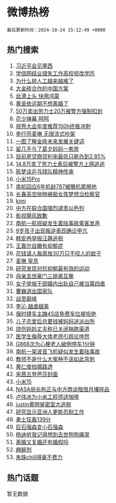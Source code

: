 # 微博热榜

`最后更新时间：2024-10-24 15:12:49 +0800`

## 热门搜索

1. [习近平会见塞西](https://m.weibo.cn/search?containerid=100103type%3D1%26t%3D10%26q%3D%23%E4%B9%A0%E8%BF%91%E5%B9%B3%E4%BC%9A%E8%A7%81%E5%A1%9E%E8%A5%BF%23&stream_entry_id=51&isnewpage=1&extparam=seat%3D1%26cate%3D10103%26pos%3D0%26filter_type%3Drealtimehot%26stream_entry_id%3D51%26c_type%3D51%26q%3D%2523%25E4%25B9%25A0%25E8%25BF%2591%25E5%25B9%25B3%25E4%25BC%259A%25E8%25A7%2581%25E5%25A1%259E%25E8%25A5%25BF%2523%26dgr%3D0%26display_time%3D1729753968%26pre_seqid%3D172975396828004011060148)
1. [学信网结业错失工作高校拒改学历](https://m.weibo.cn/search?containerid=100103type%3D1%26t%3D10%26q%3D%23%E5%AD%A6%E4%BF%A1%E7%BD%91%E7%BB%93%E4%B8%9A%E9%94%99%E5%A4%B1%E5%B7%A5%E4%BD%9C%E9%AB%98%E6%A0%A1%E6%8B%92%E6%94%B9%E5%AD%A6%E5%8E%86%23&stream_entry_id=31&isnewpage=1&extparam=seat%3D1%26cate%3D5001%26lcate%3D5001%26band_rank%3D1%26q%3D%2523%25E5%25AD%25A6%25E4%25BF%25A1%25E7%25BD%2591%25E7%25BB%2593%25E4%25B8%259A%25E9%2594%2599%25E5%25A4%25B1%25E5%25B7%25A5%25E4%25BD%259C%25E9%25AB%2598%25E6%25A0%25A1%25E6%258B%2592%25E6%2594%25B9%25E5%25AD%25A6%25E5%258E%2586%2523%26dgr%3D0%26pos%3D0%26filter_type%3Drealtimehot%26stream_entry_id%3D31%26c_type%3D31%26flag%3D1%26realpos%3D1%26display_time%3D1729753968%26pre_seqid%3D172975396828004011060148)
1. [为什么转人工越来越难了](https://m.weibo.cn/search?containerid=100103type%3D1%26t%3D10%26q%3D%23%E4%B8%BA%E4%BB%80%E4%B9%88%E8%BD%AC%E4%BA%BA%E5%B7%A5%E8%B6%8A%E6%9D%A5%E8%B6%8A%E9%9A%BE%E4%BA%86%23&stream_entry_id=31&isnewpage=1&extparam=seat%3D1%26cate%3D5001%26lcate%3D5001%26band_rank%3D2%26q%3D%2523%25E4%25B8%25BA%25E4%25BB%2580%25E4%25B9%2588%25E8%25BD%25AC%25E4%25BA%25BA%25E5%25B7%25A5%25E8%25B6%258A%25E6%259D%25A5%25E8%25B6%258A%25E9%259A%25BE%25E4%25BA%2586%2523%26dgr%3D0%26pos%3D1%26filter_type%3Drealtimehot%26stream_entry_id%3D31%26c_type%3D31%26flag%3D1%26realpos%3D2%26display_time%3D1729753968%26pre_seqid%3D172975396828004011060148)
1. [大金砖合作的中国方案](https://m.weibo.cn/search?containerid=100103type%3D1%26t%3D10%26q%3D%23%E5%A4%A7%E9%87%91%E7%A0%96%E5%90%88%E4%BD%9C%E7%9A%84%E4%B8%AD%E5%9B%BD%E6%96%B9%E6%A1%88%23&stream_entry_id=31&isnewpage=1&extparam=seat%3D1%26cate%3D5001%26lcate%3D5001%26band_rank%3D3%26q%3D%2523%25E5%25A4%25A7%25E9%2587%2591%25E7%25A0%2596%25E5%2590%2588%25E4%25BD%259C%25E7%259A%2584%25E4%25B8%25AD%25E5%259B%25BD%25E6%2596%25B9%25E6%25A1%2588%2523%26dgr%3D0%26pos%3D2%26filter_type%3Drealtimehot%26stream_entry_id%3D31%26c_type%3D31%26flag%3D0%26realpos%3D3%26display_time%3D1729753968%26pre_seqid%3D172975396828004011060148)
1. [丝滑上头 快用鸿蒙](https://m.weibo.cn/search?containerid=100103type%3D1%26t%3D10%26q%3D%23%E4%B8%9D%E6%BB%91%E4%B8%8A%E5%A4%B4+%E5%BF%AB%E7%94%A8%E9%B8%BF%E8%92%99%23&stream_entry_id=31&isnewpage=1&extparam=seat%3D1%26cate%3D5001%26lcate%3D5001%26topic_ad%3D1%26stream_entry_id%3D31%26q%3D%2523%25E4%25B8%259D%25E6%25BB%2591%25E4%25B8%258A%25E5%25A4%25B4%2520%25E5%25BF%25AB%25E7%2594%25A8%25E9%25B8%25BF%25E8%2592%2599%2523%26dgr%3D0%26adid%3D260267%26filter_type%3Drealtimehot%26band_rank%3D4%26c_type%3D31%26pos%3D3%26is_ad_pos%3D1%26display_time%3D1729753968%26pre_seqid%3D172975396828004011060148)
1. [黄圣依这期不想离婚了](https://m.weibo.cn/search?containerid=100103type%3D1%26t%3D10%26q%3D%23%E9%BB%84%E5%9C%A3%E4%BE%9D%E8%BF%99%E6%9C%9F%E4%B8%8D%E6%83%B3%E7%A6%BB%E5%A9%9A%E4%BA%86%23&stream_entry_id=31&isnewpage=1&extparam=seat%3D1%26cate%3D5001%26lcate%3D5001%26band_rank%3D4%26q%3D%2523%25E9%25BB%2584%25E5%259C%25A3%25E4%25BE%259D%25E8%25BF%2599%25E6%259C%259F%25E4%25B8%258D%25E6%2583%25B3%25E7%25A6%25BB%25E5%25A9%259A%25E4%25BA%2586%2523%26dgr%3D0%26pos%3D4%26filter_type%3Drealtimehot%26stream_entry_id%3D31%26c_type%3D31%26flag%3D2%26realpos%3D4%26display_time%3D1729753968%26pre_seqid%3D172975396828004011060148)
1. [50万卖出劳力士20万被警方强制扣划](https://m.weibo.cn/search?containerid=100103type%3D1%26t%3D10%26q%3D%2350%E4%B8%87%E5%8D%96%E5%87%BA%E5%8A%B3%E5%8A%9B%E5%A3%AB20%E4%B8%87%E8%A2%AB%E8%AD%A6%E6%96%B9%E5%BC%BA%E5%88%B6%E6%89%A3%E5%88%92%23&stream_entry_id=31&isnewpage=1&extparam=seat%3D1%26cate%3D5001%26lcate%3D5001%26band_rank%3D5%26q%3D%252350%25E4%25B8%2587%25E5%258D%2596%25E5%2587%25BA%25E5%258A%25B3%25E5%258A%259B%25E5%25A3%25AB20%25E4%25B8%2587%25E8%25A2%25AB%25E8%25AD%25A6%25E6%2596%25B9%25E5%25BC%25BA%25E5%2588%25B6%25E6%2589%25A3%25E5%2588%2592%2523%26dgr%3D0%26pos%3D5%26filter_type%3Drealtimehot%26stream_entry_id%3D31%26c_type%3D31%26flag%3D1%26realpos%3D5%26display_time%3D1729753968%26pre_seqid%3D172975396828004011060148)
1. [花少弹幕 呵呵](https://m.weibo.cn/search?containerid=100103type%3D1%26t%3D10%26q%3D%E8%8A%B1%E5%B0%91%E5%BC%B9%E5%B9%95+%E5%91%B5%E5%91%B5&stream_entry_id=31&isnewpage=1&extparam=seat%3D1%26cate%3D5001%26lcate%3D5001%26band_rank%3D6%26q%3D%25E8%258A%25B1%25E5%25B0%2591%25E5%25BC%25B9%25E5%25B9%2595%2520%25E5%2591%25B5%25E5%2591%25B5%26dgr%3D0%26pos%3D6%26filter_type%3Drealtimehot%26stream_entry_id%3D31%26c_type%3D31%26flag%3D0%26realpos%3D6%26display_time%3D1729753968%26pre_seqid%3D172975396828004011060148)
1. [视界大会年度推荐150h终极冲刺](https://m.weibo.cn/search?containerid=100103type%3D1%26t%3D10%26q%3D%23%E8%A7%86%E7%95%8C%E5%A4%A7%E4%BC%9A%E5%B9%B4%E5%BA%A6%E6%8E%A8%E8%8D%90150h%E7%BB%88%E6%9E%81%E5%86%B2%E5%88%BA%23&stream_entry_id=31&isnewpage=1&extparam=seat%3D1%26cate%3D5001%26lcate%3D5001%26stream_entry_id%3D31%26q%3D%2523%25E8%25A7%2586%25E7%2595%258C%25E5%25A4%25A7%25E4%25BC%259A%25E5%25B9%25B4%25E5%25BA%25A6%25E6%258E%25A8%25E8%258D%2590150h%25E7%25BB%2588%25E6%259E%2581%25E5%2586%25B2%25E5%2588%25BA%2523%26dgr%3D0%26adid%3D260308%26filter_type%3Drealtimehot%26band_rank%3D7%26c_type%3D31%26pos%3D7%26is_ad_pos%3D1%26display_time%3D1729753968%26pre_seqid%3D172975396828004011060148)
1. [李行亮麦琳 无限流式吵架](https://m.weibo.cn/search?containerid=100103type%3D1%26t%3D10%26q%3D%E6%9D%8E%E8%A1%8C%E4%BA%AE%E9%BA%A6%E7%90%B3+%E6%97%A0%E9%99%90%E6%B5%81%E5%BC%8F%E5%90%B5%E6%9E%B6&stream_entry_id=31&isnewpage=1&extparam=seat%3D1%26cate%3D5001%26lcate%3D5001%26band_rank%3D7%26q%3D%25E6%259D%258E%25E8%25A1%258C%25E4%25BA%25AE%25E9%25BA%25A6%25E7%2590%25B3%2520%25E6%2597%25A0%25E9%2599%2590%25E6%25B5%2581%25E5%25BC%258F%25E5%2590%25B5%25E6%259E%25B6%26dgr%3D0%26pos%3D8%26filter_type%3Drealtimehot%26stream_entry_id%3D31%26c_type%3D31%26flag%3D1%26realpos%3D7%26display_time%3D1729753968%26pre_seqid%3D172975396828004011060148)
1. [一图了解金砖未来发展关键词](https://m.weibo.cn/search?containerid=100103type%3D1%26t%3D10%26q%3D%23%E4%B8%80%E5%9B%BE%E4%BA%86%E8%A7%A3%E9%87%91%E7%A0%96%E6%9C%AA%E6%9D%A5%E5%8F%91%E5%B1%95%E5%85%B3%E9%94%AE%E8%AF%8D%23&stream_entry_id=31&isnewpage=1&extparam=seat%3D1%26cate%3D5001%26lcate%3D5001%26band_rank%3D8%26q%3D%2523%25E4%25B8%2580%25E5%259B%25BE%25E4%25BA%2586%25E8%25A7%25A3%25E9%2587%2591%25E7%25A0%2596%25E6%259C%25AA%25E6%259D%25A5%25E5%258F%2591%25E5%25B1%2595%25E5%2585%25B3%25E9%2594%25AE%25E8%25AF%258D%2523%26dgr%3D0%26pos%3D9%26filter_type%3Drealtimehot%26stream_entry_id%3D31%26c_type%3D31%26flag%3D0%26realpos%3D8%26display_time%3D1729753968%26pre_seqid%3D172975396828004011060148)
1. [留几手亏了葛夕妈妈一套房](https://m.weibo.cn/search?containerid=100103type%3D1%26t%3D10%26q%3D%E7%95%99%E5%87%A0%E6%89%8B%E4%BA%8F%E4%BA%86%E8%91%9B%E5%A4%95%E5%A6%88%E5%A6%88%E4%B8%80%E5%A5%97%E6%88%BF&stream_entry_id=31&isnewpage=1&extparam=seat%3D1%26cate%3D5001%26lcate%3D5001%26band_rank%3D9%26q%3D%25E7%2595%2599%25E5%2587%25A0%25E6%2589%258B%25E4%25BA%258F%25E4%25BA%2586%25E8%2591%259B%25E5%25A4%2595%25E5%25A6%2588%25E5%25A6%2588%25E4%25B8%2580%25E5%25A5%2597%25E6%2588%25BF%26dgr%3D0%26pos%3D10%26filter_type%3Drealtimehot%26stream_entry_id%3D31%26c_type%3D31%26flag%3D1%26realpos%3D9%26display_time%3D1729753968%26pre_seqid%3D172975396828004011060148)
1. [目前房贷商贷利率最低只能办到2.85%](https://m.weibo.cn/search?containerid=100103type%3D1%26t%3D10%26q%3D%23%E7%9B%AE%E5%89%8D%E6%88%BF%E8%B4%B7%E5%95%86%E8%B4%B7%E5%88%A9%E7%8E%87%E6%9C%80%E4%BD%8E%E5%8F%AA%E8%83%BD%E5%8A%9E%E5%88%B02.85%25%23&stream_entry_id=31&isnewpage=1&extparam=seat%3D1%26cate%3D5001%26lcate%3D5001%26band_rank%3D10%26q%3D%2523%25E7%259B%25AE%25E5%2589%258D%25E6%2588%25BF%25E8%25B4%25B7%25E5%2595%2586%25E8%25B4%25B7%25E5%2588%25A9%25E7%258E%2587%25E6%259C%2580%25E4%25BD%258E%25E5%258F%25AA%25E8%2583%25BD%25E5%258A%259E%25E5%2588%25B02.85%2525%2523%26dgr%3D0%26pos%3D11%26filter_type%3Drealtimehot%26stream_entry_id%3D31%26c_type%3D31%26flag%3D1%26realpos%3D10%26display_time%3D1729753968%26pre_seqid%3D172975396828004011060148)
1. [14.8万卖了劳力士表后被警方上网追逃](https://m.weibo.cn/search?containerid=100103type%3D1%26t%3D10%26q%3D%2314.8%E4%B8%87%E5%8D%96%E4%BA%86%E5%8A%B3%E5%8A%9B%E5%A3%AB%E8%A1%A8%E5%90%8E%E8%A2%AB%E8%AD%A6%E6%96%B9%E4%B8%8A%E7%BD%91%E8%BF%BD%E9%80%83%23&stream_entry_id=31&isnewpage=1&extparam=seat%3D1%26cate%3D5001%26lcate%3D5001%26band_rank%3D11%26q%3D%252314.8%25E4%25B8%2587%25E5%258D%2596%25E4%25BA%2586%25E5%258A%25B3%25E5%258A%259B%25E5%25A3%25AB%25E8%25A1%25A8%25E5%2590%258E%25E8%25A2%25AB%25E8%25AD%25A6%25E6%2596%25B9%25E4%25B8%258A%25E7%25BD%2591%25E8%25BF%25BD%25E9%2580%2583%2523%26dgr%3D0%26pos%3D12%26filter_type%3Drealtimehot%26stream_entry_id%3D31%26c_type%3D31%26flag%3D1%26realpos%3D11%26display_time%3D1729753968%26pre_seqid%3D172975396828004011060148)
1. [陈梦谈乒乓球队精神传承](https://m.weibo.cn/search?containerid=100103type%3D1%26t%3D10%26q%3D%23%E9%99%88%E6%A2%A6%E8%B0%88%E4%B9%92%E4%B9%93%E7%90%83%E9%98%9F%E7%B2%BE%E7%A5%9E%E4%BC%A0%E6%89%BF%23&stream_entry_id=31&isnewpage=1&extparam=seat%3D1%26cate%3D5001%26lcate%3D5001%26band_rank%3D12%26q%3D%2523%25E9%2599%2588%25E6%25A2%25A6%25E8%25B0%2588%25E4%25B9%2592%25E4%25B9%2593%25E7%2590%2583%25E9%2598%259F%25E7%25B2%25BE%25E7%25A5%259E%25E4%25BC%25A0%25E6%2589%25BF%2523%26dgr%3D0%26pos%3D13%26stream_entry_id%3D31%26flag%3D0%26adid%3D260344%26c_type%3D31%26filter_type%3Drealtimehot%26realpos%3D12%26display_time%3D1729753968%26pre_seqid%3D172975396828004011060148)
1. [小米15Pro](https://m.weibo.cn/search?containerid=100103type%3D1%26t%3D10%26q%3D%23%E5%B0%8F%E7%B1%B315Pro%23&stream_entry_id=31&isnewpage=1&extparam=seat%3D1%26cate%3D5001%26lcate%3D5001%26band_rank%3D13%26q%3D%2523%25E5%25B0%258F%25E7%25B1%25B315Pro%2523%26dgr%3D0%26pos%3D14%26filter_type%3Drealtimehot%26stream_entry_id%3D31%26c_type%3D31%26flag%3D1%26realpos%3D13%26display_time%3D1729753968%26pre_seqid%3D172975396828004011060148)
1. [南航回应6年机龄787被曝机尾擦地](https://m.weibo.cn/search?containerid=100103type%3D1%26t%3D10%26q%3D%23%E5%8D%97%E8%88%AA%E5%9B%9E%E5%BA%946%E5%B9%B4%E6%9C%BA%E9%BE%84787%E8%A2%AB%E6%9B%9D%E6%9C%BA%E5%B0%BE%E6%93%A6%E5%9C%B0%23&stream_entry_id=31&isnewpage=1&extparam=seat%3D1%26cate%3D5001%26lcate%3D5001%26band_rank%3D14%26q%3D%2523%25E5%258D%2597%25E8%2588%25AA%25E5%259B%259E%25E5%25BA%25946%25E5%25B9%25B4%25E6%259C%25BA%25E9%25BE%2584787%25E8%25A2%25AB%25E6%259B%259D%25E6%259C%25BA%25E5%25B0%25BE%25E6%2593%25A6%25E5%259C%25B0%2523%26dgr%3D0%26pos%3D15%26filter_type%3Drealtimehot%26stream_entry_id%3D31%26c_type%3D31%26flag%3D1%26realpos%3D14%26display_time%3D1729753968%26pre_seqid%3D172975396828004011060148)
1. [长春高空抛物被砸女孩梦想当检察官](https://m.weibo.cn/search?containerid=100103type%3D1%26t%3D10%26q%3D%23%E9%95%BF%E6%98%A5%E9%AB%98%E7%A9%BA%E6%8A%9B%E7%89%A9%E8%A2%AB%E7%A0%B8%E5%A5%B3%E5%AD%A9%E6%A2%A6%E6%83%B3%E5%BD%93%E6%A3%80%E5%AF%9F%E5%AE%98%23&stream_entry_id=31&isnewpage=1&extparam=seat%3D1%26cate%3D5001%26lcate%3D5001%26band_rank%3D15%26q%3D%2523%25E9%2595%25BF%25E6%2598%25A5%25E9%25AB%2598%25E7%25A9%25BA%25E6%258A%259B%25E7%2589%25A9%25E8%25A2%25AB%25E7%25A0%25B8%25E5%25A5%25B3%25E5%25AD%25A9%25E6%25A2%25A6%25E6%2583%25B3%25E5%25BD%2593%25E6%25A3%2580%25E5%25AF%259F%25E5%25AE%2598%2523%26dgr%3D0%26pos%3D16%26filter_type%3Drealtimehot%26stream_entry_id%3D31%26c_type%3D31%26flag%3D1%26realpos%3D15%26display_time%3D1729753968%26pre_seqid%3D172975396828004011060148)
1. [kimi](https://m.weibo.cn/search?containerid=100103type%3D1%26t%3D10%26q%3Dkimi&stream_entry_id=31&isnewpage=1&extparam=seat%3D1%26cate%3D5001%26lcate%3D5001%26band_rank%3D16%26q%3Dkimi%26dgr%3D0%26pos%3D17%26filter_type%3Drealtimehot%26stream_entry_id%3D31%26c_type%3D31%26flag%3D1%26realpos%3D16%26display_time%3D1729753968%26pre_seqid%3D172975396828004011060148)
1. [中方在联合国强烈谴责以色列](https://m.weibo.cn/search?containerid=100103type%3D1%26t%3D10%26q%3D%23%E4%B8%AD%E6%96%B9%E5%9C%A8%E8%81%94%E5%90%88%E5%9B%BD%E5%BC%BA%E7%83%88%E8%B0%B4%E8%B4%A3%E4%BB%A5%E8%89%B2%E5%88%97%23&stream_entry_id=31&isnewpage=1&extparam=seat%3D1%26cate%3D5001%26lcate%3D5001%26band_rank%3D17%26q%3D%2523%25E4%25B8%25AD%25E6%2596%25B9%25E5%259C%25A8%25E8%2581%2594%25E5%2590%2588%25E5%259B%25BD%25E5%25BC%25BA%25E7%2583%2588%25E8%25B0%25B4%25E8%25B4%25A3%25E4%25BB%25A5%25E8%2589%25B2%25E5%2588%2597%2523%26dgr%3D0%26pos%3D18%26filter_type%3Drealtimehot%26stream_entry_id%3D31%26c_type%3D31%26flag%3D0%26realpos%3D17%26display_time%3D1729753968%26pre_seqid%3D172975396828004011060148)
1. [影视飓风致歉](https://m.weibo.cn/search?containerid=100103type%3D1%26t%3D10%26q%3D%23%E5%BD%B1%E8%A7%86%E9%A3%93%E9%A3%8E%E8%87%B4%E6%AD%89%23&stream_entry_id=31&isnewpage=1&extparam=seat%3D1%26cate%3D5001%26lcate%3D5001%26band_rank%3D18%26q%3D%2523%25E5%25BD%25B1%25E8%25A7%2586%25E9%25A3%2593%25E9%25A3%258E%25E8%2587%25B4%25E6%25AD%2589%2523%26dgr%3D0%26pos%3D19%26filter_type%3Drealtimehot%26stream_entry_id%3D31%26c_type%3D31%26flag%3D1%26realpos%3D18%26display_time%3D1729753968%26pre_seqid%3D172975396828004011060148)
1. [南航一航班疑发生着陆事故乘客发声](https://m.weibo.cn/search?containerid=100103type%3D1%26t%3D10%26q%3D%23%E5%8D%97%E8%88%AA%E4%B8%80%E8%88%AA%E7%8F%AD%E7%96%91%E5%8F%91%E7%94%9F%E7%9D%80%E9%99%86%E4%BA%8B%E6%95%85%E4%B9%98%E5%AE%A2%E5%8F%91%E5%A3%B0%23&stream_entry_id=31&isnewpage=1&extparam=seat%3D1%26cate%3D5001%26lcate%3D5001%26band_rank%3D19%26q%3D%2523%25E5%258D%2597%25E8%2588%25AA%25E4%25B8%2580%25E8%2588%25AA%25E7%258F%25AD%25E7%2596%2591%25E5%258F%2591%25E7%2594%259F%25E7%259D%2580%25E9%2599%2586%25E4%25BA%258B%25E6%2595%2585%25E4%25B9%2598%25E5%25AE%25A2%25E5%258F%2591%25E5%25A3%25B0%2523%26dgr%3D0%26pos%3D20%26filter_type%3Drealtimehot%26stream_entry_id%3D31%26c_type%3D31%26flag%3D0%26realpos%3D19%26display_time%3D1729753968%26pre_seqid%3D172975396828004011060148)
1. [9岁孩子出现叛逆表现确诊甲亢](https://m.weibo.cn/search?containerid=100103type%3D1%26t%3D10%26q%3D%239%E5%B2%81%E5%AD%A9%E5%AD%90%E5%87%BA%E7%8E%B0%E5%8F%9B%E9%80%86%E8%A1%A8%E7%8E%B0%E7%A1%AE%E8%AF%8A%E7%94%B2%E4%BA%A2%23&stream_entry_id=31&isnewpage=1&extparam=seat%3D1%26cate%3D5001%26lcate%3D5001%26band_rank%3D20%26q%3D%25239%25E5%25B2%2581%25E5%25AD%25A9%25E5%25AD%2590%25E5%2587%25BA%25E7%258E%25B0%25E5%258F%259B%25E9%2580%2586%25E8%25A1%25A8%25E7%258E%25B0%25E7%25A1%25AE%25E8%25AF%258A%25E7%2594%25B2%25E4%25BA%25A2%2523%26dgr%3D0%26pos%3D21%26filter_type%3Drealtimehot%26stream_entry_id%3D31%26c_type%3D31%26flag%3D1%26realpos%3D20%26display_time%3D1729753968%26pre_seqid%3D172975396828004011060148)
1. [韩安冉举报汪静逃税](https://m.weibo.cn/search?containerid=100103type%3D1%26t%3D10%26q%3D%23%E9%9F%A9%E5%AE%89%E5%86%89%E4%B8%BE%E6%8A%A5%E6%B1%AA%E9%9D%99%E9%80%83%E7%A8%8E%23&stream_entry_id=31&isnewpage=1&extparam=seat%3D1%26cate%3D5001%26lcate%3D5001%26band_rank%3D21%26q%3D%2523%25E9%259F%25A9%25E5%25AE%2589%25E5%2586%2589%25E4%25B8%25BE%25E6%258A%25A5%25E6%25B1%25AA%25E9%259D%2599%25E9%2580%2583%25E7%25A8%258E%2523%26dgr%3D0%26pos%3D22%26filter_type%3Drealtimehot%26stream_entry_id%3D31%26c_type%3D31%26flag%3D0%26realpos%3D21%26display_time%3D1729753968%26pre_seqid%3D172975396828004011060148)
1. [王嘉尔自曝有抑郁症](https://m.weibo.cn/search?containerid=100103type%3D1%26t%3D10%26q%3D%23%E7%8E%8B%E5%98%89%E5%B0%94%E8%87%AA%E6%9B%9D%E6%9C%89%E6%8A%91%E9%83%81%E7%97%87%23&stream_entry_id=31&isnewpage=1&extparam=seat%3D1%26cate%3D5001%26lcate%3D5001%26band_rank%3D22%26q%3D%2523%25E7%258E%258B%25E5%2598%2589%25E5%25B0%2594%25E8%2587%25AA%25E6%259B%259D%25E6%259C%2589%25E6%258A%2591%25E9%2583%2581%25E7%2597%2587%2523%26dgr%3D0%26pos%3D23%26filter_type%3Drealtimehot%26stream_entry_id%3D31%26c_type%3D31%26flag%3D0%26realpos%3D22%26display_time%3D1729753968%26pre_seqid%3D172975396828004011060148)
1. [花钱请人每周放30万只不咬人的蚊子](https://m.weibo.cn/search?containerid=100103type%3D1%26t%3D10%26q%3D%23%E8%8A%B1%E9%92%B1%E8%AF%B7%E4%BA%BA%E6%AF%8F%E5%91%A8%E6%94%BE30%E4%B8%87%E5%8F%AA%E4%B8%8D%E5%92%AC%E4%BA%BA%E7%9A%84%E8%9A%8A%E5%AD%90%23&stream_entry_id=31&isnewpage=1&extparam=seat%3D1%26cate%3D5001%26lcate%3D5001%26band_rank%3D23%26q%3D%2523%25E8%258A%25B1%25E9%2592%25B1%25E8%25AF%25B7%25E4%25BA%25BA%25E6%25AF%258F%25E5%2591%25A8%25E6%2594%25BE30%25E4%25B8%2587%25E5%258F%25AA%25E4%25B8%258D%25E5%2592%25AC%25E4%25BA%25BA%25E7%259A%2584%25E8%259A%258A%25E5%25AD%2590%2523%26dgr%3D0%26pos%3D24%26filter_type%3Drealtimehot%26stream_entry_id%3D31%26c_type%3D31%26flag%3D0%26realpos%3D23%26display_time%3D1729753968%26pre_seqid%3D172975396828004011060148)
1. [麦琳 窒息](https://m.weibo.cn/search?containerid=100103type%3D1%26t%3D10%26q%3D%E9%BA%A6%E7%90%B3+%E7%AA%92%E6%81%AF&stream_entry_id=31&isnewpage=1&extparam=seat%3D1%26cate%3D5001%26lcate%3D5001%26band_rank%3D24%26q%3D%25E9%25BA%25A6%25E7%2590%25B3%2520%25E7%25AA%2592%25E6%2581%25AF%26dgr%3D0%26pos%3D25%26filter_type%3Drealtimehot%26stream_entry_id%3D31%26c_type%3D31%26flag%3D0%26realpos%3D24%26display_time%3D1729753968%26pre_seqid%3D172975396828004011060148)
1. [研究发现对抗抑郁最有效的运动](https://m.weibo.cn/search?containerid=100103type%3D1%26t%3D10%26q%3D%23%E7%A0%94%E7%A9%B6%E5%8F%91%E7%8E%B0%E5%AF%B9%E6%8A%97%E6%8A%91%E9%83%81%E6%9C%80%E6%9C%89%E6%95%88%E7%9A%84%E8%BF%90%E5%8A%A8%23&stream_entry_id=31&isnewpage=1&extparam=seat%3D1%26cate%3D5001%26lcate%3D5001%26band_rank%3D25%26q%3D%2523%25E7%25A0%2594%25E7%25A9%25B6%25E5%258F%2591%25E7%258E%25B0%25E5%25AF%25B9%25E6%258A%2597%25E6%258A%2591%25E9%2583%2581%25E6%259C%2580%25E6%259C%2589%25E6%2595%2588%25E7%259A%2584%25E8%25BF%2590%25E5%258A%25A8%2523%26dgr%3D0%26pos%3D26%26filter_type%3Drealtimehot%26stream_entry_id%3D31%26c_type%3D31%26flag%3D1%26realpos%3D25%26display_time%3D1729753968%26pre_seqid%3D172975396828004011060148)
1. [母亲去世豪门三姐弟互撕](https://m.weibo.cn/search?containerid=100103type%3D1%26t%3D10%26q%3D%E6%AF%8D%E4%BA%B2%E5%8E%BB%E4%B8%96%E8%B1%AA%E9%97%A8%E4%B8%89%E5%A7%90%E5%BC%9F%E4%BA%92%E6%92%95&stream_entry_id=31&isnewpage=1&extparam=seat%3D1%26cate%3D5001%26lcate%3D5001%26band_rank%3D26%26q%3D%25E6%25AF%258D%25E4%25BA%25B2%25E5%258E%25BB%25E4%25B8%2596%25E8%25B1%25AA%25E9%2597%25A8%25E4%25B8%2589%25E5%25A7%2590%25E5%25BC%259F%25E4%25BA%2592%25E6%2592%2595%26dgr%3D0%26pos%3D27%26filter_type%3Drealtimehot%26stream_entry_id%3D31%26c_type%3D31%26flag%3D1%26realpos%3D26%26display_time%3D1729753968%26pre_seqid%3D172975396828004011060148)
1. [女子举报干部婚内出轨自己被当第四者](https://m.weibo.cn/search?containerid=100103type%3D1%26t%3D10%26q%3D%23%E5%A5%B3%E5%AD%90%E4%B8%BE%E6%8A%A5%E5%B9%B2%E9%83%A8%E5%A9%9A%E5%86%85%E5%87%BA%E8%BD%A8%E8%87%AA%E5%B7%B1%E8%A2%AB%E5%BD%93%E7%AC%AC%E5%9B%9B%E8%80%85%23&stream_entry_id=31&isnewpage=1&extparam=seat%3D1%26cate%3D5001%26lcate%3D5001%26band_rank%3D27%26q%3D%2523%25E5%25A5%25B3%25E5%25AD%2590%25E4%25B8%25BE%25E6%258A%25A5%25E5%25B9%25B2%25E9%2583%25A8%25E5%25A9%259A%25E5%2586%2585%25E5%2587%25BA%25E8%25BD%25A8%25E8%2587%25AA%25E5%25B7%25B1%25E8%25A2%25AB%25E5%25BD%2593%25E7%25AC%25AC%25E5%259B%259B%25E8%2580%2585%2523%26dgr%3D0%26pos%3D28%26filter_type%3Drealtimehot%26stream_entry_id%3D31%26c_type%3D31%26flag%3D1%26realpos%3D27%26display_time%3D1729753968%26pre_seqid%3D172975396828004011060148)
1. [曹巍退出国家队](https://m.weibo.cn/search?containerid=100103type%3D1%26t%3D10%26q%3D%23%E6%9B%B9%E5%B7%8D%E9%80%80%E5%87%BA%E5%9B%BD%E5%AE%B6%E9%98%9F%23&stream_entry_id=31&isnewpage=1&extparam=seat%3D1%26cate%3D5001%26lcate%3D5001%26band_rank%3D28%26q%3D%2523%25E6%259B%25B9%25E5%25B7%258D%25E9%2580%2580%25E5%2587%25BA%25E5%259B%25BD%25E5%25AE%25B6%25E9%2598%259F%2523%26dgr%3D0%26pos%3D29%26filter_type%3Drealtimehot%26stream_entry_id%3D31%26c_type%3D31%26flag%3D1%26realpos%3D28%26display_time%3D1729753968%26pre_seqid%3D172975396828004011060148)
1. [战至巅峰](https://m.weibo.cn/search?containerid=100103type%3D1%26t%3D10%26q%3D%E6%88%98%E8%87%B3%E5%B7%85%E5%B3%B0&stream_entry_id=31&isnewpage=1&extparam=seat%3D1%26cate%3D5001%26lcate%3D5001%26band_rank%3D29%26q%3D%25E6%2588%2598%25E8%2587%25B3%25E5%25B7%2585%25E5%25B3%25B0%26dgr%3D0%26pos%3D30%26filter_type%3Drealtimehot%26stream_entry_id%3D31%26c_type%3D31%26flag%3D1%26realpos%3D29%26display_time%3D1729753968%26pre_seqid%3D172975396828004011060148)
1. [李沁 越虐越美](https://m.weibo.cn/search?containerid=100103type%3D1%26t%3D10%26q%3D%E6%9D%8E%E6%B2%81+%E8%B6%8A%E8%99%90%E8%B6%8A%E7%BE%8E&stream_entry_id=31&isnewpage=1&extparam=seat%3D1%26cate%3D5001%26lcate%3D5001%26band_rank%3D30%26q%3D%25E6%259D%258E%25E6%25B2%2581%2520%25E8%25B6%258A%25E8%2599%2590%25E8%25B6%258A%25E7%25BE%258E%26dgr%3D0%26pos%3D31%26filter_type%3Drealtimehot%26stream_entry_id%3D31%26c_type%3D31%26flag%3D0%26realpos%3D30%26display_time%3D1729753968%26pre_seqid%3D172975396828004011060148)
1. [保时捷车主蹭4S店免费车位被拒绝](https://m.weibo.cn/search?containerid=100103type%3D1%26t%3D10%26q%3D%23%E4%BF%9D%E6%97%B6%E6%8D%B7%E8%BD%A6%E4%B8%BB%E8%B9%AD4S%E5%BA%97%E5%85%8D%E8%B4%B9%E8%BD%A6%E4%BD%8D%E8%A2%AB%E6%8B%92%E7%BB%9D%23&stream_entry_id=31&isnewpage=1&extparam=seat%3D1%26cate%3D5001%26lcate%3D5001%26band_rank%3D31%26q%3D%2523%25E4%25BF%259D%25E6%2597%25B6%25E6%258D%25B7%25E8%25BD%25A6%25E4%25B8%25BB%25E8%25B9%25AD4S%25E5%25BA%2597%25E5%2585%258D%25E8%25B4%25B9%25E8%25BD%25A6%25E4%25BD%258D%25E8%25A2%25AB%25E6%258B%2592%25E7%25BB%259D%2523%26dgr%3D0%26pos%3D32%26filter_type%3Drealtimehot%26stream_entry_id%3D31%26c_type%3D31%26flag%3D1%26realpos%3D31%26display_time%3D1729753968%26pre_seqid%3D172975396828004011060148)
1. [儿子恋爱后总要钱被妈妈送派出所](https://m.weibo.cn/search?containerid=100103type%3D1%26t%3D10%26q%3D%23%E5%84%BF%E5%AD%90%E6%81%8B%E7%88%B1%E5%90%8E%E6%80%BB%E8%A6%81%E9%92%B1%E8%A2%AB%E5%A6%88%E5%A6%88%E9%80%81%E6%B4%BE%E5%87%BA%E6%89%80%23&stream_entry_id=31&isnewpage=1&extparam=seat%3D1%26cate%3D5001%26lcate%3D5001%26band_rank%3D32%26q%3D%2523%25E5%2584%25BF%25E5%25AD%2590%25E6%2581%258B%25E7%2588%25B1%25E5%2590%258E%25E6%2580%25BB%25E8%25A6%2581%25E9%2592%25B1%25E8%25A2%25AB%25E5%25A6%2588%25E5%25A6%2588%25E9%2580%2581%25E6%25B4%25BE%25E5%2587%25BA%25E6%2589%2580%2523%26dgr%3D0%26pos%3D33%26filter_type%3Drealtimehot%26stream_entry_id%3D31%26c_type%3D31%26flag%3D0%26realpos%3D32%26display_time%3D1729753968%26pre_seqid%3D172975396828004011060148)
1. [烧伤妈妈丈夫称已关闭捐款渠道](https://m.weibo.cn/search?containerid=100103type%3D1%26t%3D10%26q%3D%23%E7%83%A7%E4%BC%A4%E5%A6%88%E5%A6%88%E4%B8%88%E5%A4%AB%E7%A7%B0%E5%B7%B2%E5%85%B3%E9%97%AD%E6%8D%90%E6%AC%BE%E6%B8%A0%E9%81%93%23&stream_entry_id=31&isnewpage=1&extparam=seat%3D1%26cate%3D5001%26lcate%3D5001%26band_rank%3D33%26q%3D%2523%25E7%2583%25A7%25E4%25BC%25A4%25E5%25A6%2588%25E5%25A6%2588%25E4%25B8%2588%25E5%25A4%25AB%25E7%25A7%25B0%25E5%25B7%25B2%25E5%2585%25B3%25E9%2597%25AD%25E6%258D%2590%25E6%25AC%25BE%25E6%25B8%25A0%25E9%2581%2593%2523%26dgr%3D0%26pos%3D34%26filter_type%3Drealtimehot%26stream_entry_id%3D31%26c_type%3D31%26flag%3D0%26realpos%3D33%26display_time%3D1729753968%26pre_seqid%3D172975396828004011060148)
1. [医学生侮辱大体老师引舆论哗然](https://m.weibo.cn/search?containerid=100103type%3D1%26t%3D10%26q%3D%23%E5%8C%BB%E5%AD%A6%E7%94%9F%E4%BE%AE%E8%BE%B1%E5%A4%A7%E4%BD%93%E8%80%81%E5%B8%88%E5%BC%95%E8%88%86%E8%AE%BA%E5%93%97%E7%84%B6%23&stream_entry_id=31&isnewpage=1&extparam=seat%3D1%26cate%3D5001%26lcate%3D5001%26band_rank%3D34%26q%3D%2523%25E5%258C%25BB%25E5%25AD%25A6%25E7%2594%259F%25E4%25BE%25AE%25E8%25BE%25B1%25E5%25A4%25A7%25E4%25BD%2593%25E8%2580%2581%25E5%25B8%2588%25E5%25BC%2595%25E8%2588%2586%25E8%25AE%25BA%25E5%2593%2597%25E7%2584%25B6%2523%26dgr%3D0%26pos%3D35%26filter_type%3Drealtimehot%26stream_entry_id%3D31%26c_type%3D31%26flag%3D0%26realpos%3D34%26display_time%3D1729753968%26pre_seqid%3D172975396828004011060148)
1. [G868次为心梗老人破例停车1分钟](https://m.weibo.cn/search?containerid=100103type%3D1%26t%3D10%26q%3D%23G868%E6%AC%A1%E4%B8%BA%E5%BF%83%E6%A2%97%E8%80%81%E4%BA%BA%E7%A0%B4%E4%BE%8B%E5%81%9C%E8%BD%A61%E5%88%86%E9%92%9F%23&stream_entry_id=31&isnewpage=1&extparam=seat%3D1%26cate%3D5001%26lcate%3D5001%26band_rank%3D35%26q%3D%2523G868%25E6%25AC%25A1%25E4%25B8%25BA%25E5%25BF%2583%25E6%25A2%2597%25E8%2580%2581%25E4%25BA%25BA%25E7%25A0%25B4%25E4%25BE%258B%25E5%2581%259C%25E8%25BD%25A61%25E5%2588%2586%25E9%2592%259F%2523%26dgr%3D0%26pos%3D36%26filter_type%3Drealtimehot%26stream_entry_id%3D31%26c_type%3D31%26flag%3D32768%26realpos%3D35%26display_time%3D1729753968%26pre_seqid%3D172975396828004011060148)
1. [南航一架波音飞机疑似发生着陆事故](https://m.weibo.cn/search?containerid=100103type%3D1%26t%3D10%26q%3D%23%E5%8D%97%E8%88%AA%E4%B8%80%E6%9E%B6%E6%B3%A2%E9%9F%B3%E9%A3%9E%E6%9C%BA%E7%96%91%E4%BC%BC%E5%8F%91%E7%94%9F%E7%9D%80%E9%99%86%E4%BA%8B%E6%95%85%23&stream_entry_id=31&isnewpage=1&extparam=seat%3D1%26cate%3D5001%26lcate%3D5001%26band_rank%3D36%26q%3D%2523%25E5%258D%2597%25E8%2588%25AA%25E4%25B8%2580%25E6%259E%25B6%25E6%25B3%25A2%25E9%259F%25B3%25E9%25A3%259E%25E6%259C%25BA%25E7%2596%2591%25E4%25BC%25BC%25E5%258F%2591%25E7%2594%259F%25E7%259D%2580%25E9%2599%2586%25E4%25BA%258B%25E6%2595%2585%2523%26dgr%3D0%26pos%3D37%26filter_type%3Drealtimehot%26stream_entry_id%3D31%26c_type%3D31%26flag%3D0%26realpos%3D36%26display_time%3D1729753968%26pre_seqid%3D172975396828004011060148)
1. [教师不是什么大冤种不该如此背刺](https://m.weibo.cn/search?containerid=100103type%3D1%26t%3D10%26q%3D%23%E6%95%99%E5%B8%88%E4%B8%8D%E6%98%AF%E4%BB%80%E4%B9%88%E5%A4%A7%E5%86%A4%E7%A7%8D%E4%B8%8D%E8%AF%A5%E5%A6%82%E6%AD%A4%E8%83%8C%E5%88%BA%23&stream_entry_id=31&isnewpage=1&extparam=seat%3D1%26cate%3D5001%26lcate%3D5001%26band_rank%3D37%26q%3D%2523%25E6%2595%2599%25E5%25B8%2588%25E4%25B8%258D%25E6%2598%25AF%25E4%25BB%2580%25E4%25B9%2588%25E5%25A4%25A7%25E5%2586%25A4%25E7%25A7%258D%25E4%25B8%258D%25E8%25AF%25A5%25E5%25A6%2582%25E6%25AD%25A4%25E8%2583%258C%25E5%2588%25BA%2523%26dgr%3D0%26pos%3D38%26filter_type%3Drealtimehot%26stream_entry_id%3D31%26c_type%3D31%26flag%3D0%26realpos%3D37%26display_time%3D1729753968%26pre_seqid%3D172975396828004011060148)
1. [黄仁俊拍摄路透](https://m.weibo.cn/search?containerid=100103type%3D1%26t%3D10%26q%3D%E9%BB%84%E4%BB%81%E4%BF%8A%E6%8B%8D%E6%91%84%E8%B7%AF%E9%80%8F&stream_entry_id=31&isnewpage=1&extparam=seat%3D1%26cate%3D5001%26lcate%3D5001%26band_rank%3D38%26q%3D%25E9%25BB%2584%25E4%25BB%2581%25E4%25BF%258A%25E6%258B%258D%25E6%2591%2584%25E8%25B7%25AF%25E9%2580%258F%26dgr%3D0%26pos%3D39%26filter_type%3Drealtimehot%26stream_entry_id%3D31%26c_type%3D31%26flag%3D1%26realpos%3D38%26display_time%3D1729753968%26pre_seqid%3D172975396828004011060148)
1. [宋茜五登芭莎封面](https://m.weibo.cn/search?containerid=100103type%3D1%26t%3D10%26q%3D%23%E5%AE%8B%E8%8C%9C%E4%BA%94%E7%99%BB%E8%8A%AD%E8%8E%8E%E5%B0%81%E9%9D%A2%23&stream_entry_id=31&isnewpage=1&extparam=seat%3D1%26cate%3D5001%26lcate%3D5001%26band_rank%3D39%26q%3D%2523%25E5%25AE%258B%25E8%258C%259C%25E4%25BA%2594%25E7%2599%25BB%25E8%258A%25AD%25E8%258E%258E%25E5%25B0%2581%25E9%259D%25A2%2523%26dgr%3D0%26pos%3D40%26filter_type%3Drealtimehot%26stream_entry_id%3D31%26c_type%3D31%26flag%3D1%26realpos%3D39%26display_time%3D1729753968%26pre_seqid%3D172975396828004011060148)
1. [小米15](https://m.weibo.cn/search?containerid=100103type%3D1%26t%3D10%26q%3D%23%E5%B0%8F%E7%B1%B315%23&stream_entry_id=31&isnewpage=1&extparam=seat%3D1%26cate%3D5001%26lcate%3D5001%26band_rank%3D40%26q%3D%2523%25E5%25B0%258F%25E7%25B1%25B315%2523%26dgr%3D0%26pos%3D41%26filter_type%3Drealtimehot%26stream_entry_id%3D31%26c_type%3D31%26flag%3D0%26realpos%3D40%26display_time%3D1729753968%26pre_seqid%3D172975396828004011060148)
1. [NASA局长称正与中方商谈租借月壤样品](https://m.weibo.cn/search?containerid=100103type%3D1%26t%3D10%26q%3D%23NASA%E5%B1%80%E9%95%BF%E7%A7%B0%E6%AD%A3%E4%B8%8E%E4%B8%AD%E6%96%B9%E5%95%86%E8%B0%88%E7%A7%9F%E5%80%9F%E6%9C%88%E5%A3%A4%E6%A0%B7%E5%93%81%23&stream_entry_id=31&isnewpage=1&extparam=seat%3D1%26cate%3D5001%26lcate%3D5001%26band_rank%3D41%26q%3D%2523NASA%25E5%25B1%2580%25E9%2595%25BF%25E7%25A7%25B0%25E6%25AD%25A3%25E4%25B8%258E%25E4%25B8%25AD%25E6%2596%25B9%25E5%2595%2586%25E8%25B0%2588%25E7%25A7%259F%25E5%2580%259F%25E6%259C%2588%25E5%25A3%25A4%25E6%25A0%25B7%25E5%2593%2581%2523%26dgr%3D0%26pos%3D42%26filter_type%3Drealtimehot%26stream_entry_id%3D31%26c_type%3D31%26flag%3D0%26realpos%3D41%26display_time%3D1729753968%26pre_seqid%3D172975396828004011060148)
1. [卢伟冰为小米工程师送咖啡](https://m.weibo.cn/search?containerid=100103type%3D1%26t%3D10%26q%3D%23%E5%8D%A2%E4%BC%9F%E5%86%B0%E4%B8%BA%E5%B0%8F%E7%B1%B3%E5%B7%A5%E7%A8%8B%E5%B8%88%E9%80%81%E5%92%96%E5%95%A1%23&stream_entry_id=31&isnewpage=1&extparam=seat%3D1%26cate%3D5001%26lcate%3D5001%26band_rank%3D42%26q%3D%2523%25E5%258D%25A2%25E4%25BC%259F%25E5%2586%25B0%25E4%25B8%25BA%25E5%25B0%258F%25E7%25B1%25B3%25E5%25B7%25A5%25E7%25A8%258B%25E5%25B8%2588%25E9%2580%2581%25E5%2592%2596%25E5%2595%25A1%2523%26dgr%3D0%26pos%3D43%26filter_type%3Drealtimehot%26stream_entry_id%3D31%26c_type%3D31%26flag%3D1%26realpos%3D42%26display_time%3D1729753968%26pre_seqid%3D172975396828004011060148)
1. [justin黄明昊密室大逃脱](https://m.weibo.cn/search?containerid=100103type%3D1%26t%3D10%26q%3D%23justin%E9%BB%84%E6%98%8E%E6%98%8A%E5%AF%86%E5%AE%A4%E5%A4%A7%E9%80%83%E8%84%B1%23&stream_entry_id=31&isnewpage=1&extparam=seat%3D1%26cate%3D5001%26lcate%3D5001%26band_rank%3D43%26q%3D%2523justin%25E9%25BB%2584%25E6%2598%258E%25E6%2598%258A%25E5%25AF%2586%25E5%25AE%25A4%25E5%25A4%25A7%25E9%2580%2583%25E8%2584%25B1%2523%26dgr%3D0%26pos%3D44%26filter_type%3Drealtimehot%26stream_entry_id%3D31%26c_type%3D31%26flag%3D1%26realpos%3D43%26display_time%3D1729753968%26pre_seqid%3D172975396828004011060148)
1. [研究显示亚洲人更能忍耐工作](https://m.weibo.cn/search?containerid=100103type%3D1%26t%3D10%26q%3D%23%E7%A0%94%E7%A9%B6%E6%98%BE%E7%A4%BA%E4%BA%9A%E6%B4%B2%E4%BA%BA%E6%9B%B4%E8%83%BD%E5%BF%8D%E8%80%90%E5%B7%A5%E4%BD%9C%23&stream_entry_id=31&isnewpage=1&extparam=seat%3D1%26cate%3D5001%26lcate%3D5001%26band_rank%3D44%26q%3D%2523%25E7%25A0%2594%25E7%25A9%25B6%25E6%2598%25BE%25E7%25A4%25BA%25E4%25BA%259A%25E6%25B4%25B2%25E4%25BA%25BA%25E6%259B%25B4%25E8%2583%25BD%25E5%25BF%258D%25E8%2580%2590%25E5%25B7%25A5%25E4%25BD%259C%2523%26dgr%3D0%26pos%3D45%26filter_type%3Drealtimehot%26stream_entry_id%3D31%26c_type%3D31%26flag%3D1%26realpos%3D44%26display_time%3D1729753968%26pre_seqid%3D172975396828004011060148)
1. [勇士狂轰139分](https://m.weibo.cn/search?containerid=100103type%3D1%26t%3D10%26q%3D%23%E5%8B%87%E5%A3%AB%E7%8B%82%E8%BD%B0139%E5%88%86%23&stream_entry_id=31&isnewpage=1&extparam=seat%3D1%26cate%3D5001%26lcate%3D5001%26band_rank%3D45%26q%3D%2523%25E5%258B%2587%25E5%25A3%25AB%25E7%258B%2582%25E8%25BD%25B0139%25E5%2588%2586%2523%26dgr%3D0%26pos%3D46%26filter_type%3Drealtimehot%26stream_entry_id%3D31%26c_type%3D31%26flag%3D1%26realpos%3D45%26display_time%3D1729753968%26pre_seqid%3D172975396828004011060148)
1. [巨石强森变小石强森](https://m.weibo.cn/search?containerid=100103type%3D1%26t%3D10%26q%3D%E5%B7%A8%E7%9F%B3%E5%BC%BA%E6%A3%AE%E5%8F%98%E5%B0%8F%E7%9F%B3%E5%BC%BA%E6%A3%AE&stream_entry_id=31&isnewpage=1&extparam=seat%3D1%26cate%3D5001%26lcate%3D5001%26band_rank%3D46%26q%3D%25E5%25B7%25A8%25E7%259F%25B3%25E5%25BC%25BA%25E6%25A3%25AE%25E5%258F%2598%25E5%25B0%258F%25E7%259F%25B3%25E5%25BC%25BA%25E6%25A3%25AE%26dgr%3D0%26pos%3D47%26filter_type%3Drealtimehot%26stream_entry_id%3D31%26c_type%3D31%26flag%3D0%26realpos%3D46%26display_time%3D1729753968%26pre_seqid%3D172975396828004011060148)
1. [杨迪听我记得想到去世狗狗痛哭](https://m.weibo.cn/search?containerid=100103type%3D1%26t%3D10%26q%3D%E6%9D%A8%E8%BF%AA%E5%90%AC%E6%88%91%E8%AE%B0%E5%BE%97%E6%83%B3%E5%88%B0%E5%8E%BB%E4%B8%96%E7%8B%97%E7%8B%97%E7%97%9B%E5%93%AD&stream_entry_id=31&isnewpage=1&extparam=seat%3D1%26cate%3D5001%26lcate%3D5001%26band_rank%3D47%26q%3D%25E6%259D%25A8%25E8%25BF%25AA%25E5%2590%25AC%25E6%2588%2591%25E8%25AE%25B0%25E5%25BE%2597%25E6%2583%25B3%25E5%2588%25B0%25E5%258E%25BB%25E4%25B8%2596%25E7%258B%2597%25E7%258B%2597%25E7%2597%259B%25E5%2593%25AD%26dgr%3D0%26pos%3D48%26filter_type%3Drealtimehot%26stream_entry_id%3D31%26c_type%3D31%26flag%3D1%26realpos%3D47%26display_time%3D1729753968%26pre_seqid%3D172975396828004011060148)
1. [离婚又复婚还有婚假吗](https://m.weibo.cn/search?containerid=100103type%3D1%26t%3D10%26q%3D%23%E7%A6%BB%E5%A9%9A%E5%8F%88%E5%A4%8D%E5%A9%9A%E8%BF%98%E6%9C%89%E5%A9%9A%E5%81%87%E5%90%97%23&stream_entry_id=31&isnewpage=1&extparam=seat%3D1%26cate%3D5001%26lcate%3D5001%26band_rank%3D48%26q%3D%2523%25E7%25A6%25BB%25E5%25A9%259A%25E5%258F%2588%25E5%25A4%258D%25E5%25A9%259A%25E8%25BF%2598%25E6%259C%2589%25E5%25A9%259A%25E5%2581%2587%25E5%2590%2597%2523%26dgr%3D0%26pos%3D49%26filter_type%3Drealtimehot%26stream_entry_id%3D31%26c_type%3D31%26flag%3D0%26realpos%3D48%26display_time%3D1729753968%26pre_seqid%3D172975396828004011060148)
1. [麻醉剂](https://m.weibo.cn/search?containerid=100103type%3D1%26t%3D10%26q%3D%E9%BA%BB%E9%86%89%E5%89%82&stream_entry_id=31&isnewpage=1&extparam=seat%3D1%26cate%3D5001%26lcate%3D5001%26band_rank%3D49%26q%3D%25E9%25BA%25BB%25E9%2586%2589%25E5%2589%2582%26dgr%3D0%26pos%3D50%26filter_type%3Drealtimehot%26stream_entry_id%3D31%26c_type%3D31%26flag%3D1%26realpos%3D49%26display_time%3D1729753968%26pre_seqid%3D172975396828004011060148)
1. [朱珠chill得毫不费力](https://m.weibo.cn/search?containerid=100103type%3D1%26t%3D10%26q%3D%E6%9C%B1%E7%8F%A0chill%E5%BE%97%E6%AF%AB%E4%B8%8D%E8%B4%B9%E5%8A%9B&stream_entry_id=31&isnewpage=1&extparam=seat%3D1%26cate%3D5001%26lcate%3D5001%26band_rank%3D50%26q%3D%25E6%259C%25B1%25E7%258F%25A0chill%25E5%25BE%2597%25E6%25AF%25AB%25E4%25B8%258D%25E8%25B4%25B9%25E5%258A%259B%26dgr%3D0%26pos%3D51%26stream_entry_id%3D31%26flag%3D0%26adid%3D260342%26c_type%3D31%26filter_type%3Drealtimehot%26realpos%3D50%26display_time%3D1729753968%26pre_seqid%3D172975396828004011060148)

## 热门话题

暂无数据
